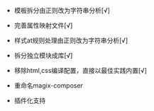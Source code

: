 * 模板拆分由正则改为字符串分析[√]
* 完善属性映射文件[√]
* 样式at规则处理由正则改为字符串分析[√]
* 拆分独立模块成库[√]
* 移除html,css编译配置，直接以最佳实践内置[√]

* 重命名magix-composer
* 插件化支持